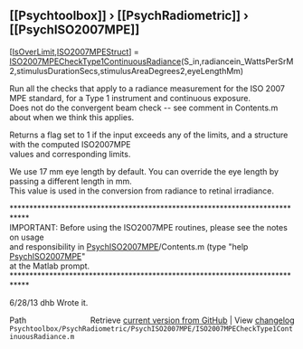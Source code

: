 ## [[Psychtoolbox]] &#8250; [[PsychRadiometric]] &#8250; [[PsychISO2007MPE]]

[[IsOverLimit](IsOverLimit),[ISO2007MPEStruct](ISO2007MPEStruct)] = [ISO2007MPECheckType1ContinuousRadiance](ISO2007MPECheckType1ContinuousRadiance)(S\_in,radiancein\_WattsPerSrM2,stimulusDurationSecs,stimulusAreaDegrees2,eyeLengthMm)  
  
Run all the checks that apply to a radiance measurement for the ISO 2007 MPE standard, for a Type 1 instrument and continuous exposure.  
Does not do the convergent beam check -- see comment in Contents.m about when we think this applies.  
  
Returns a flag set to 1 if the input exceeds any of the limits, and a structure with the computed ISO2007MPE  
values and corresponding limits.  
  
We use 17 mm eye length by default.  You can override the eye length by passing a different length in mm.  
This value is used in the conversion from radiance to retinal irradiance.  
  
\*\*\*\*\*\*\*\*\*\*\*\*\*\*\*\*\*\*\*\*\*\*\*\*\*\*\*\*\*\*\*\*\*\*\*\*\*\*\*\*\*\*\*\*\*\*\*\*\*\*\*\*\*\*\*\*\*\*\*\*\*\*\*\*\*\*\*\*\*\*\*\*\*\*\*\*  
IMPORTANT: Before using the ISO2007MPE routines, please see the notes on usage  
and responsibility in [PsychISO2007MPE](PsychISO2007MPE)/Contents.m (type "help [PsychISO2007MPE](PsychISO2007MPE)"  
at the Matlab prompt.  
\*\*\*\*\*\*\*\*\*\*\*\*\*\*\*\*\*\*\*\*\*\*\*\*\*\*\*\*\*\*\*\*\*\*\*\*\*\*\*\*\*\*\*\*\*\*\*\*\*\*\*\*\*\*\*\*\*\*\*\*\*\*\*\*\*\*\*\*\*\*\*\*\*\*\*\*  
  
6/28/13  dhb  Wrote it.  




<div class="code_header" style="text-align:right;">
  <span style="float:left;">Path&nbsp;&nbsp;</span> <span class="counter">Retrieve <a href=
  "https://raw.github.com/Psychtoolbox-3/Psychtoolbox-3/beta/Psychtoolbox/PsychRadiometric/PsychISO2007MPE/ISO2007MPECheckType1ContinuousRadiance.m">current version from GitHub</a> | View <a href=
  "https://github.com/Psychtoolbox-3/Psychtoolbox-3/commits/beta/Psychtoolbox/PsychRadiometric/PsychISO2007MPE/ISO2007MPECheckType1ContinuousRadiance.m">changelog</a></span>
</div>
<div class="code">
  <code>Psychtoolbox/PsychRadiometric/PsychISO2007MPE/ISO2007MPECheckType1ContinuousRadiance.m</code>
</div>

